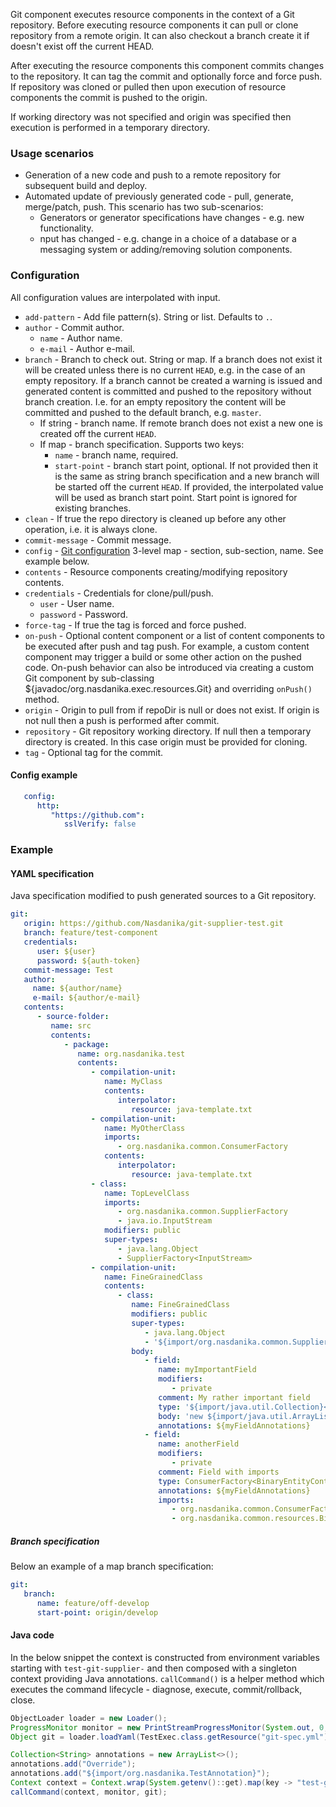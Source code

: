Git component executes resource components in the context of a Git repository.
Before executing resource components it can pull or clone repository from a remote origin.
It can also checkout a branch create it if doesn't exist off the current HEAD.
 
After executing the resource components this component commits changes to the repository.
It can tag the commit and optionally force and force push.
If repository was cloned or pulled then upon execution of resource components the commit is pushed to the origin.
 
If working directory was not specified and origin was specified then execution is performed in a temporary directory.
 
### Usage scenarios
 
* Generation of a new code and push to a remote repository for subsequent build and deploy. 
* Automated update of previously generated code - pull, generate, merge/patch, push. This scenario has two sub-scenarios: 
    * Generators or generator specifications have changes - e.g. new functionality. 
    * nput has changed - e.g. change in a choice of a database or a messaging system or adding/removing solution components.

### Configuration

All configuration values are interpolated with input.

* ``add-pattern`` - Add file pattern(s). String or list. Defaults to ``.``.
* ``author`` - Commit author. 
    * ``name`` - Author name.
    * ``e-mail`` - Author e-mail.
* ``branch`` - Branch to check out. String or map. If a branch does not exist it will be created unless there is no current ``HEAD``, e.g. in the case of an empty repository. If a branch cannot be created a warning is issued and generated content is committed and pushed to the repository without branch creation. I.e. for an empty repository the content will be committed and pushed to the default branch, e.g. ``master``.
    * If string - branch name. If remote branch does not exist a new one is created off the current ``HEAD``.
    * If map - branch specification. Supports two keys:
        * ``name`` - branch name, required.
        * ``start-point`` - branch start point, optional. If not provided then it is the same as string branch specification and a new branch will be started off the current ``HEAD``. If provided, the interpolated value will be used as branch start point. Start point is ignored for existing branches.
* ``clean`` - If true the repo directory is cleaned up before any other operation, i.e. it is always clone.
* ``commit-message`` - Commit message.
* ``config`` - [Git configuration](https://git-scm.com/docs/git-config) 3-level map - section, sub-section, name. See example below.
* ``contents`` - Resource components creating/modifying repository contents.
* ``credentials`` - Credentials for clone/pull/push.
    * ``user`` - User name.
    * ``password`` - Password.
* ``force-tag`` - If true the tag is forced and force pushed.
* ``on-push`` - Optional content component or a list of content components to be executed after push and tag push. For example, a custom content component may trigger a build or some other action on the pushed code.
On-push behavior can also be introduced via creating a custom Git component by sub-classing ${javadoc/org.nasdanika.exec.resources.Git} and overriding ``onPush()`` method.
* ``origin`` - Origin to pull from if repoDir is null or does not exist. If origin is not null then a push is performed after commit.
* ``repository`` - Git repository working directory. If null then a temporary directory is created. In this case origin must be provided for cloning.
* ``tag`` - Optional tag for the commit.

#### Config example

```yaml
   config:
      http:
         "https://github.com": 
            sslVerify: false            
```

### Example

#### YAML specification

Java specification modified to push generated sources to a Git repository.

```yaml
git:
   origin: https://github.com/Nasdanika/git-supplier-test.git
   branch: feature/test-component
   credentials:
      user: ${user}
      password: ${auth-token}
   commit-message: Test
   author:
     name: ${author/name}
     e-mail: ${author/e-mail}
   contents:
      - source-folder:
         name: src
         contents:
            - package:
               name: org.nasdanika.test
               contents:
                  - compilation-unit:
                     name: MyClass
                     contents:
                        interpolator:
                           resource: java-template.txt
                  - compilation-unit:
                     name: MyOtherClass
                     imports:
                        - org.nasdanika.common.ConsumerFactory
                     contents:
                        interpolator:
                           resource: java-template.txt
                  - class:
                     name: TopLevelClass
                     imports:
                        - org.nasdanika.common.SupplierFactory
                        - java.io.InputStream
                     modifiers: public
                     super-types:
                        - java.lang.Object
                        - SupplierFactory<InputStream>                           
                  - compilation-unit:
                     name: FineGrainedClass
                     contents:
                        - class:
                           name: FineGrainedClass
                           modifiers: public
                           super-types:
                              - java.lang.Object
                              - '${import/org.nasdanika.common.SupplierFactory}<${import/java.io.InputStream}>'
                           body: 
                              - field:
                                 name: myImportantField
                                 modifiers:
                                    - private
                                 comment: My rather important field
                                 type: '${import/java.util.Collection}<${import/java.lang.String}>'
                                 body: 'new ${import/java.util.ArrayList}<>()'
                                 annotations: ${myFieldAnnotations}
                              - field:
                                 name: anotherField
                                 modifiers:
                                    - private
                                 comment: Field with imports
                                 type: ConsumerFactory<BinaryEntityContainer>
                                 annotations: ${myFieldAnnotations}
                                 imports:
                                    - org.nasdanika.common.ConsumerFactory
                                    - org.nasdanika.common.resources.BinaryEntityContainer
```

##### Branch specification

Below an example of a map branch specification:

```yaml
git:
   branch: 
      name: feature/off-develop
      start-point: origin/develop
```

#### Java code

In the below snippet the context is constructed from environment variables starting with ``test-git-supplier-`` and then composed with a singleton context providing Java annotations.
``callCommand()`` is a helper method which executes the command lifecycle - diagnose, execute, commit/rollback, close.

```java
ObjectLoader loader = new Loader();
ProgressMonitor monitor = new PrintStreamProgressMonitor(System.out, 0, 4, false);
Object git = loader.loadYaml(TestExec.class.getResource("git-spec.yml"), monitor);

Collection<String> annotations = new ArrayList<>();
annotations.add("Override");
annotations.add("${import/org.nasdanika.TestAnnotation}");		
Context context = Context.wrap(System.getenv()::get).map(key -> "test-git-supplier-" + key).compose(Context.singleton("myFieldAnnotations", annotations));
callCommand(context, monitor, git);
```
    